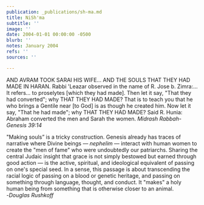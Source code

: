 ```yaml
---
publication: _publications/sh-ma.md
title: NiSh'ma
subtitle: ''
image: ''
date: 2004-01-01 00:00:00 -0500
blurb: ''
notes: January 2004
refs: ''
sources: ''

---
```

AND AVRAM TOOK SARAI HIS WIFE... AND THE SOULS THAT THEY HAD MADE IN HARAN. Rabbi 'Leazar observed in the name of R. Jose b. Zimra:... It refers... to proselytes \[which they had made\]. Then let it say, "That they had converted"; why THAT THEY HAD MADE? That is to teach you that he who brings a Gentile near \[to God\] is as though he created him. Now let it say, "That he had made"; why THAT THEY HAD MADE? Said R. Hunia: Abraham converted the men and Sarah the women. _Midrash Rabbah-Genesis 39:14_

"Making souls” is a tricky construction. Genesis already has traces of narrative where Divine beings — _nephelim_ — interact with human women to create the "men of fame" who were undoubtedly our patriarchs. Sharing the central Judaic insight that grace is not simply bestowed but earned through good action — is the active, spiritual, and ideological equivalent of passing on one's special seed. In a sense, this passage is about transcending the racial logic of passing on a blood or genetic heritage, and passing on something through language, thought, and conduct. It "makes" a holy human being from something that is otherwise closer to an animal.   
\-_Douglas Rushkoff_